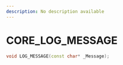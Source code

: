 ```yaml
---
description: No description available 
---
```


# CORE\_LOG_MESSAGE

```cpp
void LOG_MESSAGE(const char* _Message);
```
